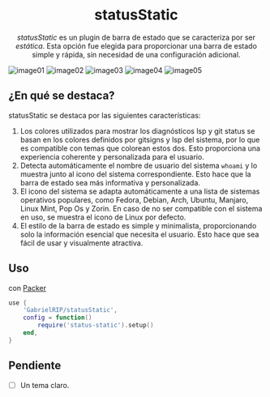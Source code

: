 <h1 align="center">statusStatic</h1>

<p align="center">
  <i>statusStatic</i> es un plugin de barra de estado que se caracteriza por ser <i>estática</i>. Esta opción fue elegida para proporcionar una barra de estado simple y rápida, sin necesidad de una configuración adicional.
</p>

![image01](https://github.com/GabrielRIP/my-assets/blob/main/plugs-lua/statusStatic/status01.png)
![image02](https://github.com/GabrielRIP/my-assets/blob/main/plugs-lua/statusStatic/status02.png)
![image03](https://github.com/GabrielRIP/my-assets/blob/main/plugs-lua/statusStatic/status03.png)
![image04](https://github.com/GabrielRIP/my-assets/blob/main/plugs-lua/statusStatic/status04.png)
![image05](https://github.com/GabrielRIP/my-assets/blob/main/plugs-lua/statusStatic/status05.png)

## ¿En qué se destaca?

statusStatic se destaca por las siguientes características:

1. Los colores utilizados para mostrar los diagnósticos lsp y git status se basan en los colores definidos por gitsigns y lsp del sistema, por lo que es compatible con temas que colorean estos dos. Esto proporciona una experiencia coherente y personalizada para el usuario.
2. Detecta automáticamente el nombre de usuario del sistema `whoami` y lo muestra junto al icono del sistema correspondiente. Esto hace que la barra de estado sea más informativa y personalizada.
3. El icono del sistema se adapta automáticamente a una lista de sistemas operativos populares, como Fedora, Debian, Arch, Ubuntu, Manjaro, Linux Mint, Pop Os y Zorin. En caso de no ser compatible con el sistema en uso, se muestra el icono de Linux por defecto.
4. El estilo de la barra de estado es simple y minimalista, proporcionando solo la información esencial que necesita el usuario. Esto hace que sea fácil de usar y visualmente atractiva.

## Uso

con [Packer](https://github.com/wbthomason/packer.nvim)

```lua
use {
    'GabrielRIP/statusStatic',
    config = function()
        require('status-static').setup()
    end,
}
```

## Pendiente

- [ ] Un tema claro.
